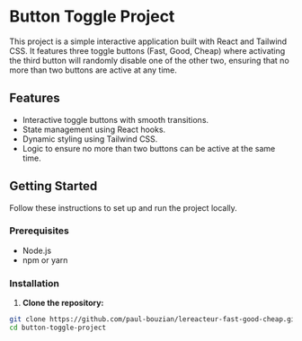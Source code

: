 # Button Toggle Project

This project is a simple interactive application built with React and Tailwind CSS. It features three toggle buttons (Fast, Good, Cheap) where activating the third button will randomly disable one of the other two, ensuring that no more than two buttons are active at any time.

## Features

- Interactive toggle buttons with smooth transitions.
- State management using React hooks.
- Dynamic styling using Tailwind CSS.
- Logic to ensure no more than two buttons can be active at the same time.

## Getting Started

Follow these instructions to set up and run the project locally.

### Prerequisites

- Node.js
- npm or yarn

### Installation

1. **Clone the repository:**

```bash
git clone https://github.com/paul-bouzian/lereacteur-fast-good-cheap.git
cd button-toggle-project
```
